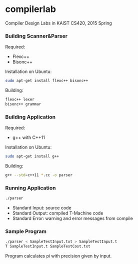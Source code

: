 # compilerlab

Compiler Design Labs in KAIST CS420, 2015 Spring

### Building Scanner&Parser
Required:
- Flexc++
- Bisonc++

Installation on Ubuntu:
```sh
sudo apt-get install flexc++ bisonc++
```

Building:
```sh
flexc++ lexer
bisonc++ grammar
```

### Building Application
Required:
- g++ with C++11

Installation on Ubuntu:
```sh
sudo apt-get install g++
```

Building:
```sh
g++ --std=c++11 *.cc -o parser
```

### Running Application
```sh
./parser
```
- Standard Input: source code
- Standard Output: compiled T-Machine code
- Standard Error: warning and error messages from compile

### Sample Program
```sh
./parser < SampleTestInput.txt > SampleTestInput.t
T SampleTestInput.t SampleTestCost.txt
```
Program calculates pi with precision given by input.
